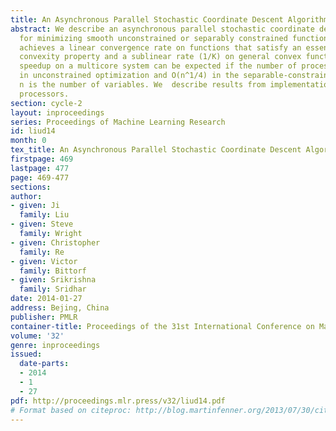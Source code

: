 ```yaml
---
title: An Asynchronous Parallel Stochastic Coordinate Descent Algorithm
abstract: We describe an asynchronous parallel stochastic coordinate descent algorithm
  for minimizing smooth unconstrained or separably constrained functions. The method
  achieves a linear convergence rate on functions that satisfy an essential strong
  convexity property and a sublinear rate (1/K) on general convex functions. Near-linear
  speedup on a multicore system can be expected if the number of processors is O(n^1/2)
  in unconstrained optimization and O(n^1/4) in the separable-constrained case, where
  n is the number of variables. We  describe results from implementation on 40-core
  processors.
section: cycle-2
layout: inproceedings
series: Proceedings of Machine Learning Research
id: liud14
month: 0
tex_title: An Asynchronous Parallel Stochastic Coordinate Descent Algorithm
firstpage: 469
lastpage: 477
page: 469-477
sections: 
author:
- given: Ji
  family: Liu
- given: Steve
  family: Wright
- given: Christopher
  family: Re
- given: Victor
  family: Bittorf
- given: Srikrishna
  family: Sridhar
date: 2014-01-27
address: Bejing, China
publisher: PMLR
container-title: Proceedings of the 31st International Conference on Machine Learning
volume: '32'
genre: inproceedings
issued:
  date-parts:
  - 2014
  - 1
  - 27
pdf: http://proceedings.mlr.press/v32/liud14.pdf
# Format based on citeproc: http://blog.martinfenner.org/2013/07/30/citeproc-yaml-for-bibliographies/
---
```

